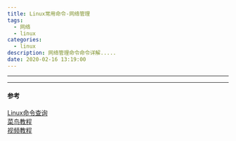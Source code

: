 ```yaml
---
title: Linux常用命令-网络管理
tags:   
  - 网络
  - linux  
categories:
  - linux    
description: 网络管理命令命令详解.....    
date: 2020-02-16 13:19:00
---
```


--------------------------------------------------------------------


--------------------------------------------------------------------    
    
#### 参考

[Linux命令查询](https://jaywcjlove.gitee.io/linux-command)    
[菜鸟教程](https://www.runoob.com/linux)    
[视频教程](https://www.bilibili.com/video/av21303002)    

